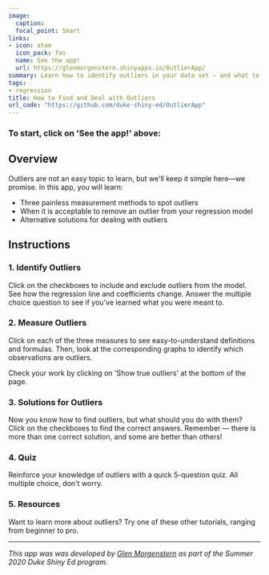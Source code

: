```yaml
---
image:
  caption:
  focal_point: Smart
links:
- icon: atom
  icon_pack: fas
  name: See the app!
  url: https://glenmorgenstern.shinyapps.io/OutlierApp/
summary: Learn how to identify outliers in your data set — and what to do once you've found them.
tags:
- regression
title: How to Find and Deal with Outliers
url_code: "https://github.com/duke-shiny-ed/OutlierApp"
---
```


### To start, click on 'See the app!' above:

## Overview
Outliers are not an easy topic to learn, but we'll keep it simple here—we promise. In this app, you will learn:

- Three painless measurement methods to spot outliers
- When it is acceptable to remove an outlier from your regression model
- Alternative solutions for dealing with outliers


## Instructions

### 1. Identify Outliers
Click on the checkboxes to include and exclude outliers from the model. See how the regression line and coefficients change. Answer the multiple choice question to see if you've learned what you were meant to.

### 2. Measure Outliers
Click on each of the three measures to see easy-to-understand definitions and formulas. Then, look at the corresponding graphs to identify which observations are outliers.

Check your work by clicking on 'Show true outliers' at the bottom of the page.

### 3. Solutions for Outliers
Now you know how to find outliers, but what should you do with them? Click on the checkboxes to find the correct answers. Remember — there is more than one correct solution, and some are better than others!

### 4. Quiz
Reinforce your knowledge of outliers with a quick 5-question quiz. All multiple choice, don't worry.

### 5. Resources
Want to learn more about outliers? Try one of these other tutorials, ranging from beginner to pro.

---
*This app was was developed by [Glen Morgenstern](https://www.linkedin.com/in/glen-morgenstern-164b8a182/) as part of the Summer 2020 Duke Shiny Ed program.*